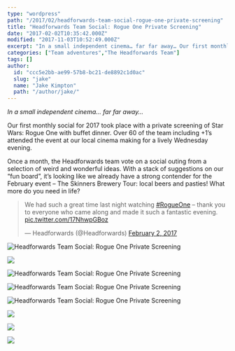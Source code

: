 ```yaml
---
type: "wordpress"
path: "/2017/02/headforwards-team-social-rogue-one-private-screening"
title: "Headforwards Team Social: Rogue One Private Screening"
date: "2017-02-02T10:35:42.000Z"
modified: "2017-11-03T10:52:49.000Z"
excerpt: "In a small independent cinema… far far away… Our first monthly social for 2017 took place with a private screening of Star Wars: Rogue One with buffet dinner. Over 60 of the team including +1’s attended the event at our local cinema making for a lively Wednesday evening. Once a month, the Headforwards team vote …"
categories: ["Team adventures","The Headforwards Team"]
tags: []
author:
  id: "ccc5e2bb-ae99-57b8-bc21-de8892c1d0ac"
  slug: "jake"
  name: "Jake Kimpton"
  path: "/author/jake/"
---
```

_In a small independent cinema… far far away…_

Our first monthly social for 2017 took place with a private screening of Star Wars: Rogue One with buffet dinner. Over 60 of the team including +1’s attended the event at our local cinema making for a lively Wednesday evening.

Once a month, the Headforwards team vote on a social outing from a selection of weird and wonderful ideas. With a stack of suggestions on our “fun board”, it’s looking like we already have a strong contender for the February event – The Skinners Brewery Tour: local beers and pasties! What more do you need in life?

> We had such a great time last night watching [#RogueOne](https://twitter.com/hashtag/RogueOne?src=hash) – thank you to everyone who came along and made it such a fantastic evening. [pic.twitter.com/17NhwpGBoz](https://t.co/17NhwpGBoz)
> 
> — Headforwards (@Headforwards) [February 2, 2017](https://twitter.com/Headforwards/status/827084204261441536)

<section class="gallery">


![](/wp-content/uploads/2017/02/IMG_1280.jpg "Headforwards Team Social: Rogue One Private Screening")

![](/wp-content/uploads/2017/02/IMG_3531.JPG.jpg)

![](/wp-content/uploads/2017/02/IMG_1285.jpg "Headforwards Team Social: Rogue One Private Screening")

![](/wp-content/uploads/2017/02/IMG_1286.jpg "Headforwards Team Social: Rogue One Private Screening")

![](/wp-content/uploads/2017/02/C3pksS6WYAARvmL.jpg "Headforwards Team Social: Rogue One Private Screening")

![](/wp-content/uploads/2017/02/IMG_3528.JPG.jpg)

![](/wp-content/uploads/2017/02/IMG_3532.JPG.jpg)

![](/wp-content/uploads/2017/02/IMG_3533.JPG.jpg)

</section>

